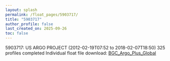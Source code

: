 ```yaml
---
layout: splash
permalink: /float_pages/5903717/
title: "5903717"
author_profile: false
last_created_on: 2025-09-26
toc: false
---
```

 
5903717: US ARGO PROJECT (2012-02-19T07:52 to 2018-02-07T18:50)
325 profiles completed
Individual float file download: [BGC_Argo_Plus_Global](https://ftp.soest.hawaii.edu/bgc_argo_plus/Individual_Floats/outliers_removed/5903717_Sprof_processed.nc)
